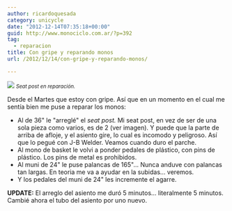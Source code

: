 ```yaml
---
author: ricardoquesada
category: unicycle
date: "2012-12-14T07:35:18+00:00"
guid: http://www.monociclo.com.ar/?p=392
tag:
  - reparacion
title: Con gripe y reparando monos
url: /2012/12/14/con-gripe-y-reparando-monos/

---
```

![](/images/con-gripe-y-reparando-monos.jpg)
<small>*Seat post en reparación.*</small>

Desde el Martes que estoy con gripe. Así que en un momento en el cual me sentía bien me puse a reparar los monos:

- Al de 36" le "arreglé" el _seat post._
  Mi seat post, en vez de ser de una sola pieza como varios, es de 2 (ver imagen).
  Y puede que la parte de arriba de afloje, y el asiento gire, lo cual es incomodo y peligroso.
  Así que lo pegué con J-B Welder. Veamos cuando duro el parche.
- Al mono de basket le volvi a ponder pedales de plástico,
  con pins de plástico. Los pins de metal es prohibidos.
- Al muni de 24" le puse palancas de 165"...
  Nunca anduve con palancas tan largas. En teoria me va a ayudar en la subidas... veremos.
- Y los pedales del muni de 24" les incremente el agarre.

**UPDATE:** El arreglo del asiento me duró 5 minutos...
literalmente 5 minutos. Cambié ahora el tubo del asiento por uno nuevo.
